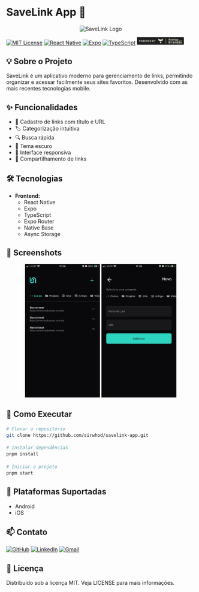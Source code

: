 # SaveLink App 📱

<p align="center">
  <img src="./assets/images/icon.png" alt="SaveLink Logo" width="200"/>
</p>

[![MIT License](https://img.shields.io/badge/License-MIT-green.svg)](https://choosealicense.com/licenses/mit/)
[![React Native](https://img.shields.io/badge/React_Native-20232A?style=flat&logo=react&logoColor=61DAFB)](https://reactnative.dev/)
[![Expo](https://img.shields.io/badge/Expo-000020?style=flat&logo=expo&logoColor=white)](https://expo.dev/)
[![TypeScript](https://img.shields.io/badge/TypeScript-007ACC?style=flat&logo=typescript&logoColor=white)](https://www.typescriptlang.org/)
<img src="./assets/images/tag.png" width="125" alt="Tag"/>

## 💡 Sobre o Projeto

SaveLink é um aplicativo moderno para gerenciamento de links, permitindo organizar e acessar facilmente seus sites favoritos. Desenvolvido com as mais recentes tecnologias mobile.

## ✨ Funcionalidades

- 📝 Cadastro de links com título e URL
- 🏷️ Categorização intuitiva
- 🔍 Busca rápida
- 🌙 Tema escuro
- 📱 Interface responsiva
- 🔗 Compartilhamento de links

## 🛠️ Tecnologias

- **Frontend:**
  - React Native
  - Expo
  - TypeScript
  - Expo Router
  - Native Base
  - Async Storage

## 📱 Screenshots

<p align="center">
  <img src="./assets/images/home-page.jpeg" width="200" alt="Tela Inicial"/>
  <img src="./assets/images/add-link.jpeg" width="200" alt="Adicionar Link"/>
</p>

## 🚀 Como Executar

```bash
# Clonar o repositório
git clone https://github.com/sirwhod/savelink-app.git

# Instalar dependências
pnpm install

# Iniciar o projeto
pnpm start
```

## 📱 Plataformas Suportadas

- Android
- iOS

## 📫 Contato

[![GitHub](https://img.shields.io/badge/GitHub-100000?style=for-the-badge&logo=github&logoColor=white)](https://github.com/sirwhod)
[![LinkedIn](https://img.shields.io/badge/LinkedIn-0077B5?style=for-the-badge&logo=linkedin&logoColor=white)](https://www.linkedin.com/in/rodrigo-brandao/)
[![Gmail](https://img.shields.io/badge/Gmail-D14836?style=for-the-badge&logo=gmail&logoColor=white)](mailto:rodrigo.brandao98@gmail.com)

## 📝 Licença

Distribuído sob a licença MIT. Veja LICENSE para mais informações.